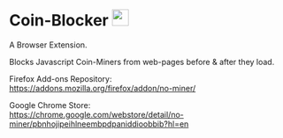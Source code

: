 # Coin-Blocker  <img src="icon.png" width="30" height="30"/>
A Browser Extension.

Blocks Javascript Coin-Miners from web-pages before &amp; after they load.


Firefox Add-ons Repository:  
https://addons.mozilla.org/firefox/addon/no-miner/  

Google Chrome Store:  
https://chrome.google.com/webstore/detail/no-miner/pbnhojipeihlneembpdpaniddioobbib?hl=en
